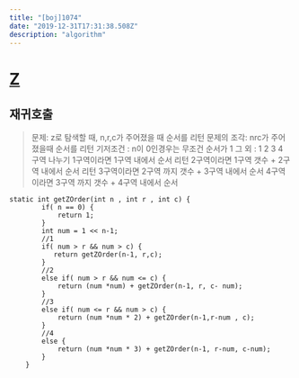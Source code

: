 ```yaml
---
title: "[boj]1074"
date: "2019-12-31T17:31:38.508Z"
description: "algorithm"
---
```


# [Z](https://www.acmicpc.net/problem/1074)

## 재귀호출

> 문제: z로 탐색할 때, n,r,c가 주어졌을 때 순서를 리턴
> 문제의 조각: nrc가 주어졌을때 순서를 리턴
> 기저조건 : n이 0인경우는 무조건 순서가 1
> 그 외 : 1 2 3 4 구역 나누기
> 1구역이라면 1구역 내에서 순서 리턴
> 2구역이라면 1구역 갯수 + 2구역 내에서 순서 리턴
> 3구역이라면 2구역 까지 갯수 + 3구역 내에서 순서
> 4구역이라면 3구역 까지 갯수 + 4구역 내에서 순서

```{.java}
static int getZOrder(int n , int r , int c) {
        if( n == 0) {
            return 1;
        }
        int num = 1 << n-1;
        //1
        if( num > r && num > c) {
           return getZOrder(n-1, r,c);
        }
        //2
        else if( num > r && num <= c) {
            return (num *num) + getZOrder(n-1, r, c- num);
        }
        //3
        else if( num <= r && num > c) {
            return (num *num * 2) + getZOrder(n-1,r-num , c);
        }
        //4
        else {
            return (num *num * 3) + getZOrder(n-1, r-num, c-num);
        }
    }
```
